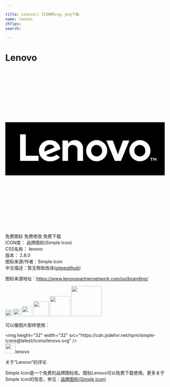 ```yaml
---

title: Lenovo() ICON转svg、png下载
name: lenovo
zhTips: 
search: 

---
```


# Lenovo  <small style="font-size: 60%;font-weight: 100"></small>

<div id="svg" class="svg-wrap">
<svg role="img" xmlns="http://www.w3.org/2000/svg" viewBox="0 0 24 24"><title>Lenovo icon</title><path d="M20.254 11.421a.81.81 0 00-.815.866.839.839 0 00.827.867.816.816 0 00.815-.867A.838.838 0 0020.254 11.421zM13.744 11.421a.81.81 0 00-.815.866.839.839 0 00.827.867.816.816 0 00.815-.867A.838.838 0 0013.744 11.421zM6.733 11.369a.786.786 0 00-.651.307.987.987 0 00-.171.736L7.388 11.8A.709.709 0 006.733 11.369z M0,8v8H24V8Zm5.006,5.827H2.227v-4h.857v3.224H5.006Zm1.817-.621a1.289,1.289,0,0,0,.884-.326l.534.411a2.025,2.025,0,0,1-1.431.588A1.594,1.594,0,1,1,6.717,10.7a1.543,1.543,0,0,1,1.216.5,1.671,1.671,0,0,1,.37.86l-2.162.9A.937.937,0,0,0,6.823,13.206Zm4.883.621h-.845V12.075a.679.679,0,0,0-.712-.651.66.66,0,0,0-.7.651v1.752H8.606V10.748h.846v.441h0a1.278,1.278,0,0,1,1-.493,1.185,1.185,0,0,1,1.25,1.222Zm1.984.052a1.593,1.593,0,1,1,1.66-1.592A1.6,1.6,0,0,1,13.69,13.879Zm2.8-.053-1.267-3.078h.966l.764,2.1.764-2.1h.966l-1.267,3.078Zm3.711.053a1.593,1.593,0,1,1,1.66-1.592A1.6,1.6,0,0,1,20.2,13.879Zm2-.418H22.06v.366h-.085v-.366h-.137v-.077H22.2Zm.541.366h-.082v-.315l-.137.213H22.51l-.136-.213v.315h-.082v-.443h.09l.134.21.134-.21h.088Z"/></svg>
</div>
<detail full-name='lenovo'></detail>

<div class="detail-page">
<p>
<span><span class="badge-success badge">免费图标</span> <span class="badge-success badge">免费修改</span>  <span class="badge-success badge">免费下载</span> </span>
<br/>
<span>
ICON库：
<span class="badge-secondary badge">品牌图标(Simple Icon)</span> 
</span>
<br/>
<span>
CSS名称：
<span class="badge-secondary badge">lenovo</span> 
</span>

<br/>
<span>
版本：
<span class="badge-secondary badge">2.8.0</span> 
</span>
<br/>
<span>图标来源/作者：<span class="badge-light badge">Simple Icon</span></span> 
<br/>
<span class="zh-detail">中文描述：暂无<span class="help-link"><span>帮助改进</span>(<a href="https://gitee.com/liuwave/icon-helper/edit/master/json/brands/lenovo.json" target="_blank" rel="noopener noreferrer">gitee</a><a href="https://github.com/liuwave/icon-helper/edit/master/json/brands/lenovo.json" target="_blank" rel="noopener noreferrer">github</a></span>)</span><br/>
</p>
</div><div class="description description alert alert-light"><p>图标来源地址：<a href="https://www.lenovopartnernetwork.com/us/branding/" target="_blank" rel="noopener noreferrer">https://www.lenovopartnernetwork.com/us/branding/</a></p></div>
<div class="alert alert-dark">
<img height="21" width="21" src="https://cdn.jsdelivr.net/npm/simple-icons@latest/icons/lenovo.svg" />
<img height="24" width="24" src="https://cdn.jsdelivr.net/npm/simple-icons@latest/icons/lenovo.svg" />
<img height="32" width="32" src="https://cdn.jsdelivr.net/npm/simple-icons@latest/icons/lenovo.svg" />
<img height="48" width="48" src="https://cdn.jsdelivr.net/npm/simple-icons@latest/icons/lenovo.svg" />
<img height="64" width="64" src="https://cdn.jsdelivr.net/npm/simple-icons@latest/icons/lenovo.svg" />
<img height="96" width="96" src="https://cdn.jsdelivr.net/npm/simple-icons@latest/icons/lenovo.svg" />

</div>
<div>
  <p>可以像图片那样使用：    
  </p>
  <div class="alert alert-primary" style="font-size: 14px">
    &lt;img height="32" width="32" src="https://cdn.jsdelivr.net/npm/simple-icons@latest/icons/lenovo.svg" /&gt;
    <copy-btn content='<img height="32" width="32" src="https://cdn.jsdelivr.net/npm/simple-icons@latest/icons/lenovo.svg" />'></copy-btn>
  </div>
  <div class="alert alert-secondary">
    <img height="32" width="32" src="https://cdn.jsdelivr.net/npm/simple-icons@latest/icons/lenovo.svg" />lenovo
    <copy-btn content="lenovo" btn-title="复制图标名称"></copy-btn>
  </div>
</div>

<Vssue title="关于“Lenovo”的评论" >关于“Lenovo”的评论</Vssue>


<div><p>Simple Icon是一个免费的品牌图标库。图标Lenovo可以免费下载使用。更多关于  Simple Icon的信息，参见：<a target="_blank" href="https://iconhelper.cn/brands.html">品牌图标(Simple Icon)</a>
</p></div>
